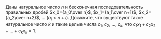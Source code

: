 Даны натуральное число $n$ и бесконечная последовательность правильных
дробей  $x_0={a_0\over n}$, $x_1={a_1\over n+1}$, 
$x_2={a_2\over n+2}$, $\dots$ ($a_i < n+i$). 
Докажите, что существуют такое натуральное число $k$ и такие целые числа
$c_1$, $c_2$, $\dots$, $c_k$, что $c_1x_1+c_2x_2+\dots+c_kx_k=1.$